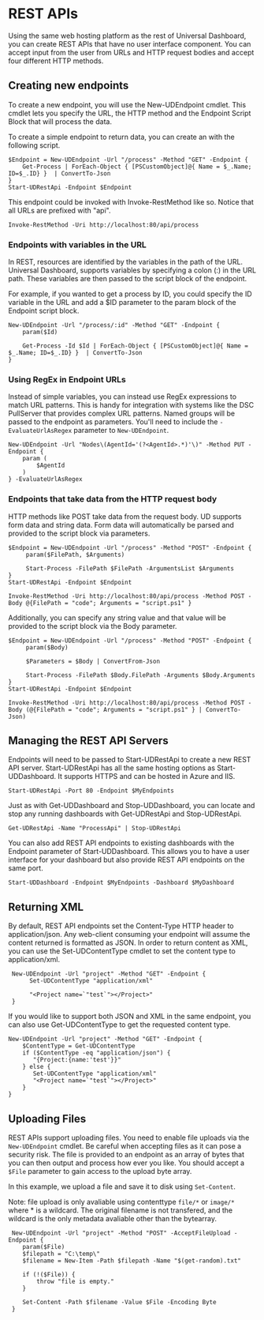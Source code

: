 # REST APIs

Using the same web hosting platform as the rest of Universal Dashboard, you can create REST APIs that have no user interface component. You can accept input from the user from URLs and HTTP request bodies and accept four different HTTP methods.

## Creating new endpoints

To create a new endpoint, you will use the New-UDEndpoint cmdlet. This cmdlet lets you specify the URL, the HTTP method and the Endpoint Script Block that will process the data.

To create a simple endpoint to return data, you can create an with the following script.

```text
$Endpoint = New-UDEndpoint -Url "/process" -Method "GET" -Endpoint {
    Get-Process | ForEach-Object { [PSCustomObject]@{ Name = $_.Name; ID=$_.ID} }  | ConvertTo-Json
}
Start-UDRestApi -Endpoint $Endpoint
```

This endpoint could be invoked with Invoke-RestMethod like so. Notice that all URLs are prefixed with "api".

```text
Invoke-RestMethod -Uri http://localhost:80/api/process
```

### Endpoints with variables in the URL

In REST, resources are identified by the variables in the path of the URL. Universal Dashboard, supports variables by specifying a colon \(:\) in the URL path. These variables are then passed to the script block of the endpoint.

For example, if you wanted to get a process by ID, you could specify the ID variable in the URL and add a $ID parameter to the param block of the Endpoint script block.

```text
New-UDEndpoint -Url "/process/:id" -Method "GET" -Endpoint {
    param($Id)

    Get-Process -Id $Id | ForEach-Object { [PSCustomObject]@{ Name = $_.Name; ID=$_.ID} }  | ConvertTo-Json
}
```

### Using RegEx in Endpoint URLs

Instead of simple variables, you can instead use RegEx expressions to match URL patterns. This is handy for integration with systems like the DSC PullServer that provides complex URL patterns. Named groups will be passed to the endpoint as parameters. You'll need to include the `-EvaluateUrlAsRegex` parameter to `New-UDEndpoint`.

```text
New-UDEndpoint -Url "Nodes\(AgentId='(?<AgentId>.*)'\)" -Method PUT -Endpoint {
    param (
        $AgentId
    )
} -EvaluateUrlAsRegex
```

### Endpoints that take data from the HTTP request body

HTTP methods like POST take data from the request body. UD supports form data and string data. Form data will automatically be parsed and provided to the script block via parameters.

```text
$Endpoint = New-UDEndpoint -Url "/process" -Method "POST" -Endpoint {
     param($FilePath, $Arguments)

     Start-Process -FilePath $FilePath -ArgumentsList $Arguments
}
Start-UDRestApi -Endpoint $Endpoint 

Invoke-RestMethod -Uri http://localhost:80/api/process -Method POST -Body @{FilePath = "code"; Arguments = "script.ps1" }
```

Additionally, you can specify any string value and that value will be provided to the script block via the Body parameter.

```text
$Endpoint = New-UDEndpoint -Url "/process" -Method "POST" -Endpoint {
     param($Body)

     $Parameters = $Body | ConvertFrom-Json

     Start-Process -FilePath $Body.FilePath -Arguments $Body.Arguments
}
Start-UDRestApi -Endpoint $Endpoint 

Invoke-RestMethod -Uri http://localhost:80/api/process -Method POST -Body (@{FilePath = "code"; Arguments = "script.ps1" } | ConvertTo-Json)
```

## Managing the REST API Servers

Endpoints will need to be passed to Start-UDRestApi to create a new REST API server. Start-UDRestApi has all the same hosting options as Start-UDDashboard. It supports HTTPS and can be hosted in Azure and IIS.

```text
Start-UDRestApi -Port 80 -Endpoint $MyEndpoints
```

Just as with Get-UDDashboard and Stop-UDDashboard, you can locate and stop any running dashboards with Get-UDRestApi and Stop-UDRestApi.

```text
Get-UDRestApi -Name "ProcessApi" | Stop-UDRestApi
```

You can also add REST API endpoints to existing dashboards with the Endpoint parameter of Start-UDDashboard. This allows you to have a user interface for your dashboard but also provide REST API endpoints on the same port.

```text
Start-UDDashboard -Endpoint $MyEndpoints -Dashboard $MyDashboard
```

## Returning XML

By default, REST API endpoints set the Content-Type HTTP header to application/json. Any web-client consuming your endpoint will assume the content returned is formatted as JSON. In order to return content as XML, you can use the Set-UDContentType cmdlet to set the content type to application/xml.

```text
 New-UDEndpoint -Url "project" -Method "GET" -Endpoint {
      Set-UDContentType "application/xml"

      "<Project name=`"test`"></Project>"
 }
```

If you would like to support both JSON and XML in the same endpoint, you can also use Get-UDContentType to get the requested content type.

```text
New-UDEndpoint -Url "project" -Method "GET" -Endpoint {
    $ContentType = Get-UDContentType
    if ($ContentType -eq "application/json") {
       "{Project:{name:'test'}}"
    } else {
       Set-UDContentType "application/xml" 
       "<Project name=`"test`"></Project>"
    }
}
```

## Uploading Files

REST APIs support uploading files. You need to enable file uploads via the `New-UDEndpoint` cmdlet. Be careful when accepting files as it can pose a security risk. The file is provided to an endpoint as an array of bytes that you can then output and process how ever you like. You should accept a `$File` parameter to gain access to the upload byte array.

In this example, we upload a file and save it to disk using `Set-Content`.

Note: file upload is only avaliable using contenttype `file/*` or `image/*` where * is a wildcard.
The original filename is not transfered, and the wildcard is the only metadata avaliable other than the bytearray.

```text
 New-UDEndpoint -Url "project" -Method "POST" -AcceptFileUpload -Endpoint {
    param($File)
    $filepath = "C:\temp\"
    $filename = New-Item -Path $filepath -Name "$(get-random).txt"

    if (!($File)) {
        throw "file is empty."
    }

    Set-Content -Path $filename -Value $File -Encoding Byte
 }
```

